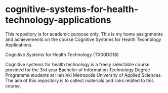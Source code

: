 # cognitive-systems-for-health-technology-applications
This repository is for academic purpose only. This is my home assignments and achievements on the course Cognitive Systems for Health Technology Applications.

Cognitive Systems for Health Technology (TX00DG16)

Cognitive systems for health technology is a freely selectable course provided for the 3rd year Bachelor of Information Technology Degree Programme students at Helsinki Metropolia University of Applied Sciences. The aim of this repository is to collect materials and links related to this course.
